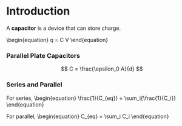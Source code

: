 # Introduction
A **capacitor** is a device that can store charge.

\begin{equation}
q = C V
\end{equation}

### Parallel Plate Capacitors

$$
C = \frac{\epsilon_0 A}{d}
$$

### Series and Parallel

For series,
\begin{equation}
\frac{1}{C_{eq}} = \sum_i{\frac{1}{C_i}}
\end{equation}

For parallel,
\begin{equation}
C_{eq} = \sum_i C_i
\end{equation}